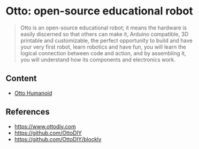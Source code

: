 # Otto: open-source educational robot
> Otto is an open-source educational robot; it means the hardware is easily discerned so that others can make it, Arduino compatible, 3D printable and customizable, the perfect opportunity to build and have your very first robot, learn robotics and have fun, you will learn the logical connection between code and action, and by assembling it, you will understand how its components and electronics work.

## Content 
* [Otto Humanoid](humanoid/)

## References 
* https://www.ottodiy.com  
* https://github.com/OttoDIY  
* https://github.com/OttoDIY/blockly 